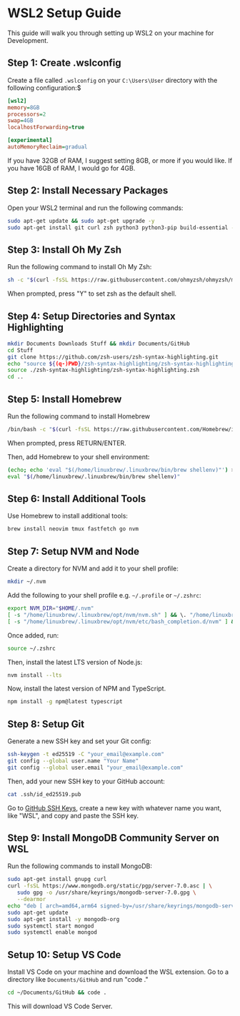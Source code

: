 # WSL2 Setup Guide

This guide will walk you through setting up WSL2 on your machine for Development.

## Step 1: Create .wslconfig

Create a file called `.wslconfig` on your `C:\Users\User` directory with the following configuration:$

```ini
[wsl2]
memory=8GB
processors=2
swap=4GB
localhostForwarding=true

[experimental]
autoMemoryReclaim=gradual
```

If you have 32GB of RAM, I suggest setting 8GB, or more if you would like.
If you have 16GB of RAM, I would go for 4GB.

## Step 2: Install Necessary Packages

Open your WSL2 terminal and run the following commands:

```bash
sudo apt-get update && sudo apt-get upgrade -y
sudo apt-get install git curl zsh python3 python3-pip build-essential -y
```

## Step 3: Install Oh My Zsh

Run the following command to install Oh My Zsh:

```bash
sh -c "$(curl -fsSL https://raw.githubusercontent.com/ohmyzsh/ohmyzsh/master/tools/install.sh)"
```

When prompted, press "Y" to set zsh as the default shell.

## Step 4: Setup Directories and Syntax Highlighting

```bash
mkdir Documents Downloads Stuff && mkdir Documents/GitHub
cd Stuff
git clone https://github.com/zsh-users/zsh-syntax-highlighting.git
echo "source ${(q-)PWD}/zsh-syntax-highlighting/zsh-syntax-highlighting.zsh" >> ${ZDOTDIR:-$HOME}/.zshrc
source ./zsh-syntax-highlighting/zsh-syntax-highlighting.zsh
cd ..
```

## Step 5: Install Homebrew

Run the following command to install Homebrew

```bash
/bin/bash -c "$(curl -fsSL https://raw.githubusercontent.com/Homebrew/install/HEAD/install.sh)"
```

When prompted, press RETURN/ENTER.

Then, add Homebrew to your shell environment:

```bash
(echo; echo 'eval "$(/home/linuxbrew/.linuxbrew/bin/brew shellenv)"') >> /home/${USER}/.zshrc
eval "$(/home/linuxbrew/.linuxbrew/bin/brew shellenv)"
```

## Step 6: Install Additional Tools

Use Homebrew to install additional tools:

```bash
brew install neovim tmux fastfetch go nvm
```

## Step 7: Setup NVM and Node

Create a directory for NVM and add it to your shell profile:

```bash
mkdir ~/.nvm
```

Add the following to your shell profile e.g. `~/.profile` or `~/.zshrc`:

```bash
export NVM_DIR="$HOME/.nvm"
[ -s "/home/linuxbrew/.linuxbrew/opt/nvm/nvm.sh" ] && \. "/home/linuxbrew/.linuxbrew/opt/nvm/nvm.sh"  # This loads nvm
[ -s "/home/linuxbrew/.linuxbrew/opt/nvm/etc/bash_completion.d/nvm" ] && \. "/home/linuxbrew/.linuxbrew/opt/nvm/etc/bash_completion.d/nvm"  # This loads nvm bash_completion
```

Once added, run:

```bash
source ~/.zshrc
```

Then, install the latest LTS version of Node.js:

```bash
nvm install --lts
```

Now, install the latest version of NPM and TypeScript.

```bash
npm install -g npm@latest typescript
```

## Step 8: Setup Git

Generate a new SSH key and set your Git config:

```bash
ssh-keygen -t ed25519 -C "your_email@example.com"
git config --global user.name "Your Name"
git config --global user.email "your_email@example.com"
```

Then, add your new SSH key to your GitHub account:

```bash
cat .ssh/id_ed25519.pub
```

Go to <a href="https://github.com/settings/keys">GitHub SSH Keys</a>, create a new key with whatever name you want, like "WSL", and copy and paste the SSH key.

## Step 9: Install MongoDB Community Server on WSL

Run the following commands to install MongoDB:

```bash
sudo apt-get install gnupg curl
curl -fsSL https://www.mongodb.org/static/pgp/server-7.0.asc | \
   sudo gpg -o /usr/share/keyrings/mongodb-server-7.0.gpg \
   --dearmor
echo "deb [ arch=amd64,arm64 signed-by=/usr/share/keyrings/mongodb-server-7.0.gpg ] https://repo.mongodb.org/apt/ubuntu jammy/mongodb-org/7.0 multiverse" | sudo tee /etc/apt/sources.list.d/mongodb-org-7.0.list
sudo apt-get update
sudo apt-get install -y mongodb-org
sudo systemctl start mongod
sudo systemctl enable mongod
```

## Setup 10: Setup VS Code

Install VS Code on your machine and download the WSL extension. Go to a directory like `Documents/GitHub` and run "code ."

```bash
cd ~/Documents/GitHub && code .
```

This will download VS Code Server.
